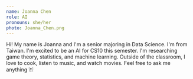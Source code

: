 ```yaml
---
name: Joanna Chen
role: AI
pronouns: she/her
photo: Joanna_Chen.png
---
```

Hi! My name is Joanna and I'm a senior majoring in Data Science. I'm from Taiwan. I'm excited to be an AI for CS10 this semester. I'm researching game theory, statistics, and machine learning. Outside of the classroom, I love to cook, listen to music, and watch movies. Feel free to ask me anything ❕❗❕ 
